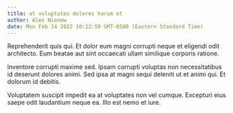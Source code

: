 ```yaml
---
title: at voluptates dolores harum et
author: Alex Nienow
date: Mon Feb 14 2022 10:12:59 GMT-0500 (Eastern Standard Time)
---
```

Reprehenderit quis qui. Et dolor eum magni corrupti neque et eligendi odit architecto. Eum beatae aut sint occaecati ullam similique corporis ratione.

 Inventore corrupti maxime sed. Ipsam corrupti voluptas non necessitatibus id deserunt dolores animi. Sed ipsa at magni sequi deleniti ut et animi qui. Et dolorum id debitis.

 Voluptatem suscipit impedit ea at voluptates non vel cumque. Excepturi eius saepe odit laudantium neque ea. Illo est nemo et iure.